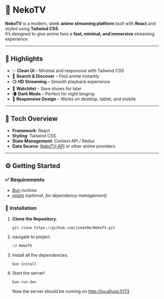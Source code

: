 # 🐾 NekoTV

**NekoTV** is a modern, sleek **anime streaming platform** built with **React** and styled using **Tailwind CSS**.  
It’s designed to give anime fans a **fast, minimal, and immersive** streaming experience.  

---

## 🚩 Highlights

- ✨ **Clean UI** – Minimal and responsive with Tailwind CSS  
- 🔎 **Search & Discover** – Find anime instantly  
- 📺 **HD Streaming** – Smooth playback experience  
- 📌 **Watchlist** – Save shows for later  
- 🌘 **Dark Mode** – Perfect for night binging  
- 📱 **Responsive Design** – Works on desktop, tablet, and mobile  

---

## 🧩 Tech Overview

- **Framework**: React  
- **Styling**: Tailwind CSS  
- **State Management**: Context API / Redux  
- **Data Source**: [NekoTV-API](https://github.com/jsmat0m/NekoTV-API) or other anime providers  

---

## ⚙️ Getting Started

### ✅ Requirements
- [Bun](https://bun.sh/) runtime  
- [pnpm](https://pnpm.io/) *(optional, for dependency management)*  

### 🔧 Installation

1. **Clone the Repository**:
   ```bash
   git clone https://github.com/jsmat0m/NekoTV.git
   ```

2. navigate to project

   ```bash
   cd NekoTV
   ```

3. Install all the dependencies.

   ```copy
   bun install
   ```

4. Start the server!

   ```bash
   bun run dev
   ```

   Now the server should be running on [http://localhost:5173](http://localhost:5173)
